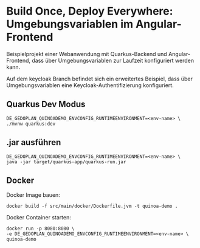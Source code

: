 # Build Once, Deploy Everywhere: Umgebungsvariablen im Angular-Frontend

Beispielprojekt einer Webanwendung mit Quarkus-Backend und Angular-Frontend, dass über Umgebungsvariablen zur Laufzeit konfiguriert werden kann.

Auf dem keycloak Branch befindet sich ein erweitertes Beispiel, dass über Umgebungsvariablen eine Keycloak-Authentifizierung konfiguriert.

## Quarkus Dev Modus

```shell script
DE_GEDOPLAN_QUINOADEMO_ENVCONFIG_RUNTIMEENVIRONMENT=<env-name> \
./mvnw quarkus:dev
```

## .jar ausführen

```shell script
DE_GEDOPLAN_QUINOADEMO_ENVCONFIG_RUNTIMEENVIRONMENT=<env-name> \
java -jar target/quarkus-app/quarkus-run.jar
```

## Docker

Docker Image bauen:

```shell script
docker build -f src/main/docker/Dockerfile.jvm -t quinoa-demo .
```

Docker Container starten:

```shell script
docker run -p 8080:8080 \
-e DE_GEDOPLAN_QUINOADEMO_ENVCONFIG_RUNTIMEENVIRONMENT=<env-name> \
quinoa-demo
```